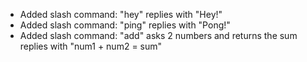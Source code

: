 - Added slash command: "hey" 
  replies with "Hey!"
- Added slash command: "ping"
  replies with "Pong!"
- Added slash command: "add"
  asks 2 numbers and returns the sum
  replies with "num1 + num2 = sum"

